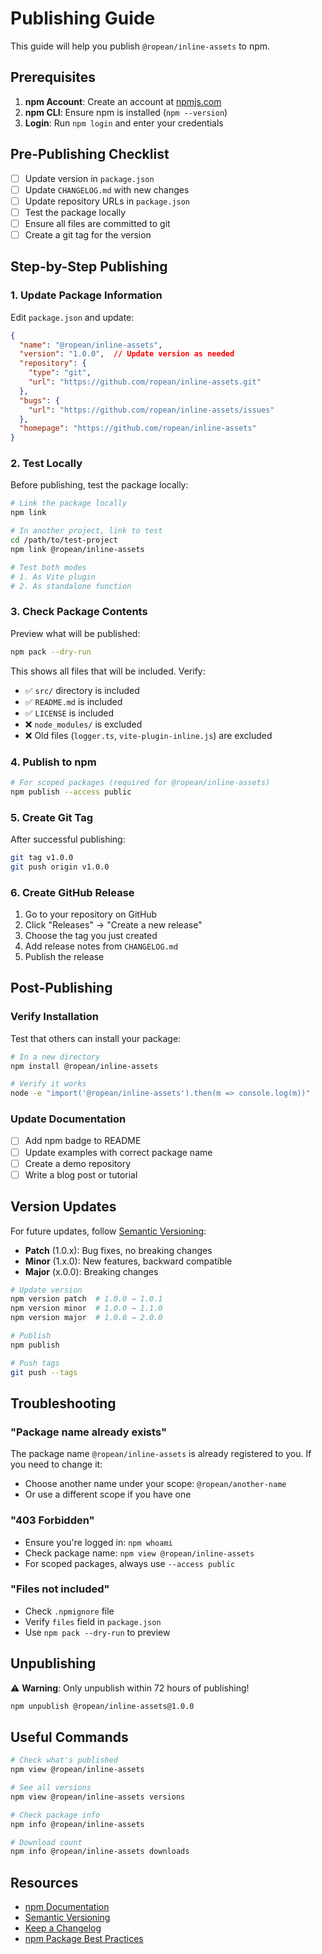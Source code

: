 # Publishing Guide

This guide will help you publish `@ropean/inline-assets` to npm.

## Prerequisites

1. **npm Account**: Create an account at [npmjs.com](https://www.npmjs.com/)
2. **npm CLI**: Ensure npm is installed (`npm --version`)
3. **Login**: Run `npm login` and enter your credentials

## Pre-Publishing Checklist

- [ ] Update version in `package.json`
- [ ] Update `CHANGELOG.md` with new changes
- [ ] Update repository URLs in `package.json`
- [ ] Test the package locally
- [ ] Ensure all files are committed to git
- [ ] Create a git tag for the version

## Step-by-Step Publishing

### 1. Update Package Information

Edit `package.json` and update:

```json
{
  "name": "@ropean/inline-assets",
  "version": "1.0.0",  // Update version as needed
  "repository": {
    "type": "git",
    "url": "https://github.com/ropean/inline-assets.git"
  },
  "bugs": {
    "url": "https://github.com/ropean/inline-assets/issues"
  },
  "homepage": "https://github.com/ropean/inline-assets"
}
```

### 2. Test Locally

Before publishing, test the package locally:

```bash
# Link the package locally
npm link

# In another project, link to test
cd /path/to/test-project
npm link @ropean/inline-assets

# Test both modes
# 1. As Vite plugin
# 2. As standalone function
```

### 3. Check Package Contents

Preview what will be published:

```bash
npm pack --dry-run
```

This shows all files that will be included. Verify:
- ✅ `src/` directory is included
- ✅ `README.md` is included
- ✅ `LICENSE` is included
- ❌ `node_modules/` is excluded
- ❌ Old files (`logger.ts`, `vite-plugin-inline.js`) are excluded

### 4. Publish to npm

```bash
# For scoped packages (required for @ropean/inline-assets)
npm publish --access public
```

### 5. Create Git Tag

After successful publishing:

```bash
git tag v1.0.0
git push origin v1.0.0
```

### 6. Create GitHub Release

1. Go to your repository on GitHub
2. Click "Releases" → "Create a new release"
3. Choose the tag you just created
4. Add release notes from `CHANGELOG.md`
5. Publish the release

## Post-Publishing

### Verify Installation

Test that others can install your package:

```bash
# In a new directory
npm install @ropean/inline-assets

# Verify it works
node -e "import('@ropean/inline-assets').then(m => console.log(m))"
```

### Update Documentation

- [ ] Add npm badge to README
- [ ] Update examples with correct package name
- [ ] Create a demo repository
- [ ] Write a blog post or tutorial

## Version Updates

For future updates, follow [Semantic Versioning](https://semver.org/):

- **Patch** (1.0.x): Bug fixes, no breaking changes
- **Minor** (1.x.0): New features, backward compatible
- **Major** (x.0.0): Breaking changes

```bash
# Update version
npm version patch  # 1.0.0 → 1.0.1
npm version minor  # 1.0.0 → 1.1.0
npm version major  # 1.0.0 → 2.0.0

# Publish
npm publish

# Push tags
git push --tags
```

## Troubleshooting

### "Package name already exists"

The package name `@ropean/inline-assets` is already registered to you. If you need to change it:
- Choose another name under your scope: `@ropean/another-name`
- Or use a different scope if you have one

### "403 Forbidden"

- Ensure you're logged in: `npm whoami`
- Check package name: `npm view @ropean/inline-assets`
- For scoped packages, always use `--access public`

### "Files not included"

- Check `.npmignore` file
- Verify `files` field in `package.json`
- Use `npm pack --dry-run` to preview

## Unpublishing

⚠️ **Warning**: Only unpublish within 72 hours of publishing!

```bash
npm unpublish @ropean/inline-assets@1.0.0
```

## Useful Commands

```bash
# Check what's published
npm view @ropean/inline-assets

# See all versions
npm view @ropean/inline-assets versions

# Check package info
npm info @ropean/inline-assets

# Download count
npm info @ropean/inline-assets downloads
```

## Resources

- [npm Documentation](https://docs.npmjs.com/)
- [Semantic Versioning](https://semver.org/)
- [Keep a Changelog](https://keepachangelog.com/)
- [npm Package Best Practices](https://docs.npmjs.com/packages-and-modules/contributing-packages-to-the-registry)

